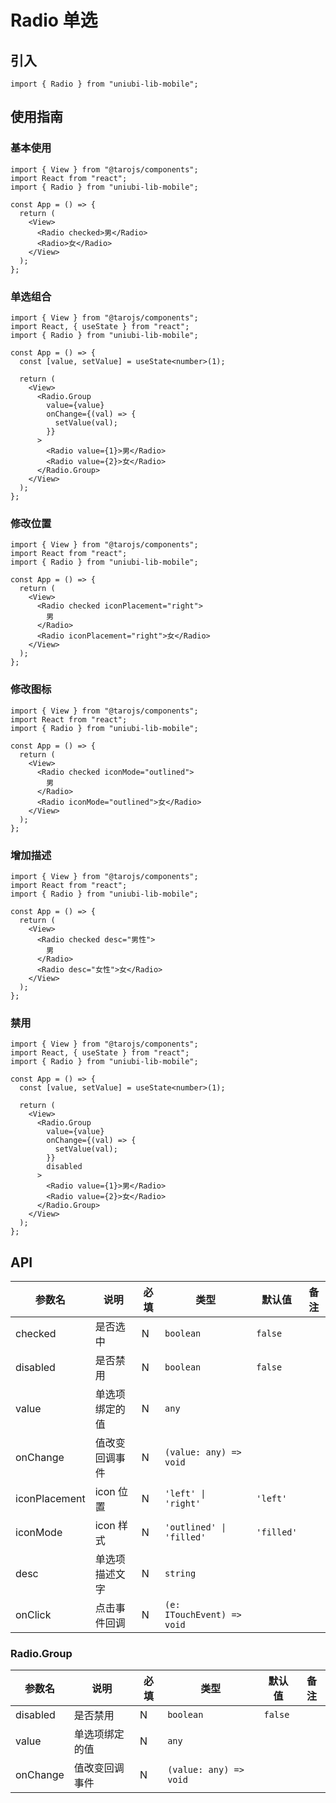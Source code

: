 # Radio 单选

## 引入

```tsx
import { Radio } from "uniubi-lib-mobile";
```

## 使用指南

### 基本使用

```tsx
import { View } from "@tarojs/components";
import React from "react";
import { Radio } from "uniubi-lib-mobile";

const App = () => {
  return (
    <View>
      <Radio checked>男</Radio>
      <Radio>女</Radio>
    </View>
  );
};
```

### 单选组合

```tsx
import { View } from "@tarojs/components";
import React, { useState } from "react";
import { Radio } from "uniubi-lib-mobile";

const App = () => {
  const [value, setValue] = useState<number>(1);

  return (
    <View>
      <Radio.Group
        value={value}
        onChange={(val) => {
          setValue(val);
        }}
      >
        <Radio value={1}>男</Radio>
        <Radio value={2}>女</Radio>
      </Radio.Group>
    </View>
  );
};
```

### 修改位置

```tsx
import { View } from "@tarojs/components";
import React from "react";
import { Radio } from "uniubi-lib-mobile";

const App = () => {
  return (
    <View>
      <Radio checked iconPlacement="right">
        男
      </Radio>
      <Radio iconPlacement="right">女</Radio>
    </View>
  );
};
```

### 修改图标

```tsx
import { View } from "@tarojs/components";
import React from "react";
import { Radio } from "uniubi-lib-mobile";

const App = () => {
  return (
    <View>
      <Radio checked iconMode="outlined">
        男
      </Radio>
      <Radio iconMode="outlined">女</Radio>
    </View>
  );
};
```

### 增加描述

```tsx
import { View } from "@tarojs/components";
import React from "react";
import { Radio } from "uniubi-lib-mobile";

const App = () => {
  return (
    <View>
      <Radio checked desc="男性">
        男
      </Radio>
      <Radio desc="女性">女</Radio>
    </View>
  );
};
```

### 禁用

```tsx
import { View } from "@tarojs/components";
import React, { useState } from "react";
import { Radio } from "uniubi-lib-mobile";

const App = () => {
  const [value, setValue] = useState<number>(1);

  return (
    <View>
      <Radio.Group
        value={value}
        onChange={(val) => {
          setValue(val);
        }}
        disabled
      >
        <Radio value={1}>男</Radio>
        <Radio value={2}>女</Radio>
      </Radio.Group>
    </View>
  );
};
```

## API

| 参数名        | 说明           | 必填 | 类型                       | 默认值     | 备注 |
| ------------- | -------------- | ---- | -------------------------- | ---------- | ---- |
| checked       | 是否选中       | N    | `boolean`                  | `false`    |      |
| disabled      | 是否禁用       | N    | `boolean`                  | `false`    |      |
| value         | 单选项绑定的值 | N    | `any`                      |            |      |
| onChange      | 值改变回调事件 | N    | `(value: any) => void`     |            |      |
| iconPlacement | icon 位置      | N    | `'left' \| 'right'`        | `'left'`   |      |
| iconMode      | icon 样式      | N    | `'outlined' \| 'filled'`   | `'filled'` |      |
| desc          | 单选项描述文字 | N    | `string`                   |            |      |
| onClick       | 点击事件回调   | N    | `(e: ITouchEvent) => void` |            |      |

### Radio.Group

| 参数名   | 说明           | 必填 | 类型                   | 默认值  | 备注 |
| -------- | -------------- | ---- | ---------------------- | ------- | ---- |
| disabled | 是否禁用       | N    | `boolean`              | `false` |      |
| value    | 单选项绑定的值 | N    | `any`                  |         |      |
| onChange | 值改变回调事件 | N    | `(value: any) => void` |         |      |
